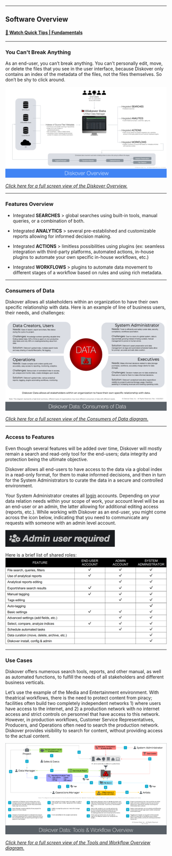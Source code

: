 ___
<a id="software_overview"></a>
## Software Overview

#### [🍿 Watch Quick Tips | Fundamentals](https://vimeo.com/766235515)
___

### You Can't Break Anything

As an end-user, you can’t break anything. You can't personally edit, move, or delete the files that you see in the user interface, because Diskover only contains an index of the metadata of the files, not the files themselves. So don’t be shy to click around.

![Image: Architecture Overview](images/diagram_diskover_architecture_overview_for_endusers.png)

_[Click here for a full screen view of the Diskover Overview.](images/diagram_diskover_architecture_overview_for_endusers.png)_

___
### Features Overview

- Integrated **SEARCHES** > global searches using built-in tools, manual queries, or a combination of both.

- Integrated **ANALYTICS** > several pre-established and customizable reports allowing for informed decision making.

- Integrated **ACTIONS** > limitless possibilities using plugins (ex: seamless integration with third-party platforms, automated actions, in-house plugins to automate your own specific in-house workflows, etc.)

- Integrated **WORKFLOWS** > plugins to automate data movement to different stages of a workflow based on rules and using rich metadata.

<p id="consumers_of_data"></p>

___
### Consumers of Data

Diskover allows all stakeholders within an organization to have their own specific relationship with data. Here is an example of line of business users, their needs, and challenges:

![Image: Consumers of Data Diagram](images/diagram_diskover_consumers_of_data_2023021401.png)

_[Click here for a full screen view of the Consumers of Data diagram.](images/diagram_diskover_consumers_of_data_2023021401.png)_

___
### Access to Features

Even though several features will be added over time, Diskover will mostly remain a search and read-only tool for the end-users; data integrity and protection being the ultimate objective.

Diskover allows all end-users to have access to the data via a global index  in a read-only format, for them to make informed decisions, and then in turn for the System Administrators to curate the data in a secure and controlled environment.

Your System Administrator creates all [login](#login) accounts. Depending on your data relation needs within your scope of work, your account level will be as an end-user or an admin, the latter allowing for additional editing access (reports, etc.). While working with Diskover as an end-user, you might come across the icon below, indicating that you need to communicate any requests with someone with an admin level account.

![Image: Admin User Required](images/image_admin_user_required.png)

Here is a brief list of shared roles:
![Image: Shared Roles](images/image_shared_roles_table.png)

___
### Use Cases

Diskover offers numerous search tools, reports, and other manual, as well as automated functions, to fulfill the needs of all stakeholders and different business verticals.

Let’s use the example of the Media and Entertainment environment. With theatrical workflows, there is the need to protect content from piracy; facilities often build two completely independent networks 1) where users have access to the internet, and 2) a production network with no internet access and strict controls on personnel that have access to this network. However, in production workflows, Customer Service Representatives, Producers, and Operations often need to search the production network. Diskover provides visibility to search for content, without providing access to the actual content.

![Image: Diskover Tools and Workflow Overview Diagram](images/diagram_diskover_tools_and_workflow_overview_with_border.png)

_[Click here for a full screen view of the Tools and Workflow Overview diagram.](images/diagram_diskover_tools_and_workflow_overview_with_border.png)_
